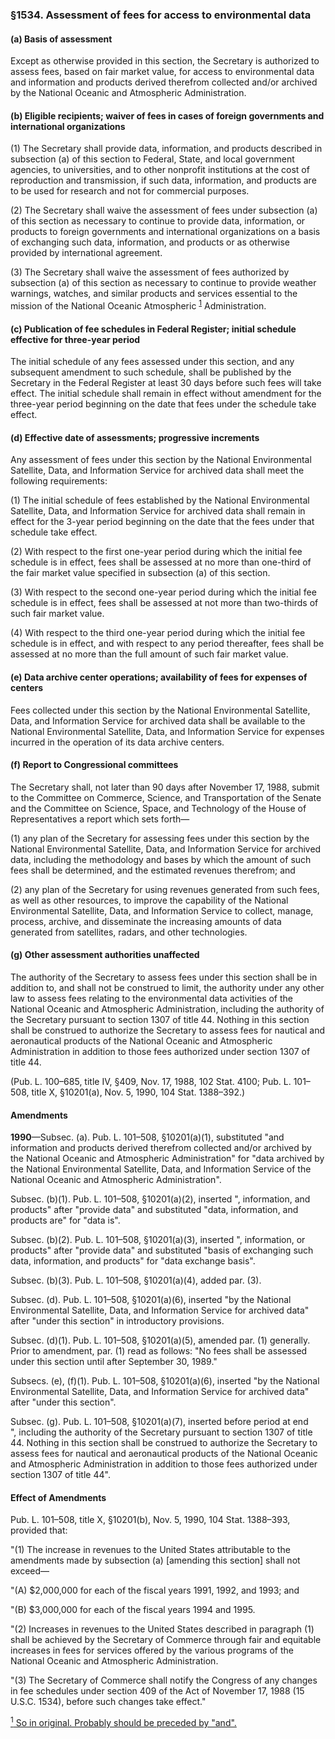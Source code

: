 ### §1534. Assessment of fees for access to environmental data ###

#### (a) Basis of assessment ####

Except as otherwise provided in this section, the Secretary is authorized to assess fees, based on fair market value, for access to environmental data and information and products derived therefrom collected and/or archived by the National Oceanic and Atmospheric Administration.

#### (b) Eligible recipients; waiver of fees in cases of foreign governments and international organizations ####

(1) The Secretary shall provide data, information, and products described in subsection (a) of this section to Federal, State, and local government agencies, to universities, and to other nonprofit institutions at the cost of reproduction and transmission, if such data, information, and products are to be used for research and not for commercial purposes.

(2) The Secretary shall waive the assessment of fees under subsection (a) of this section as necessary to continue to provide data, information, or products to foreign governments and international organizations on a basis of exchanging such data, information, and products or as otherwise provided by international agreement.

(3) The Secretary shall waive the assessment of fees authorized by subsection (a) of this section as necessary to continue to provide weather warnings, watches, and similar products and services essential to the mission of the National Oceanic Atmospheric <sup><a href="#1534_1_target" name="1534_1">1</a></sup> Administration.

#### (c) Publication of fee schedules in Federal Register; initial schedule effective for three-year period ####

The initial schedule of any fees assessed under this section, and any subsequent amendment to such schedule, shall be published by the Secretary in the Federal Register at least 30 days before such fees will take effect. The initial schedule shall remain in effect without amendment for the three-year period beginning on the date that fees under the schedule take effect.

#### (d) Effective date of assessments; progressive increments ####

Any assessment of fees under this section by the National Environmental Satellite, Data, and Information Service for archived data shall meet the following requirements:

(1) The initial schedule of fees established by the National Environmental Satellite, Data, and Information Service for archived data shall remain in effect for the 3-year period beginning on the date that the fees under that schedule take effect.

(2) With respect to the first one-year period during which the initial fee schedule is in effect, fees shall be assessed at no more than one-third of the fair market value specified in subsection (a) of this section.

(3) With respect to the second one-year period during which the initial fee schedule is in effect, fees shall be assessed at not more than two-thirds of such fair market value.

(4) With respect to the third one-year period during which the initial fee schedule is in effect, and with respect to any period thereafter, fees shall be assessed at no more than the full amount of such fair market value.

#### (e) Data archive center operations; availability of fees for expenses of centers ####

Fees collected under this section by the National Environmental Satellite, Data, and Information Service for archived data shall be available to the National Environmental Satellite, Data, and Information Service for expenses incurred in the operation of its data archive centers.

#### (f) Report to Congressional committees ####

The Secretary shall, not later than 90 days after November 17, 1988, submit to the Committee on Commerce, Science, and Transportation of the Senate and the Committee on Science, Space, and Technology of the House of Representatives a report which sets forth—

(1) any plan of the Secretary for assessing fees under this section by the National Environmental Satellite, Data, and Information Service for archived data, including the methodology and bases by which the amount of such fees shall be determined, and the estimated revenues therefrom; and

(2) any plan of the Secretary for using revenues generated from such fees, as well as other resources, to improve the capability of the National Environmental Satellite, Data, and Information Service to collect, manage, process, archive, and disseminate the increasing amounts of data generated from satellites, radars, and other technologies.

#### (g) Other assessment authorities unaffected ####

The authority of the Secretary to assess fees under this section shall be in addition to, and shall not be construed to limit, the authority under any other law to assess fees relating to the environmental data activities of the National Oceanic and Atmospheric Administration, including the authority of the Secretary pursuant to section 1307 of title 44. Nothing in this section shall be construed to authorize the Secretary to assess fees for nautical and aeronautical products of the National Oceanic and Atmospheric Administration in addition to those fees authorized under section 1307 of title 44.

(Pub. L. 100–685, title IV, §409, Nov. 17, 1988, 102 Stat. 4100; Pub. L. 101–508, title X, §10201(a), Nov. 5, 1990, 104 Stat. 1388–392.)

#### Amendments ####

**1990**—Subsec. (a). Pub. L. 101–508, §10201(a)(1), substituted "and information and products derived therefrom collected and/or archived by the National Oceanic and Atmospheric Administration" for "data archived by the National Environmental Satellite, Data, and Information Service of the National Oceanic and Atmospheric Administration".

Subsec. (b)(1). Pub. L. 101–508, §10201(a)(2), inserted ", information, and products" after "provide data" and substituted "data, information, and products are" for "data is".

Subsec. (b)(2). Pub. L. 101–508, §10201(a)(3), inserted ", information, or products" after "provide data" and substituted "basis of exchanging such data, information, and products" for "data exchange basis".

Subsec. (b)(3). Pub. L. 101–508, §10201(a)(4), added par. (3).

Subsec. (d). Pub. L. 101–508, §10201(a)(6), inserted "by the National Environmental Satellite, Data, and Information Service for archived data" after "under this section" in introductory provisions.

Subsec. (d)(1). Pub. L. 101–508, §10201(a)(5), amended par. (1) generally. Prior to amendment, par. (1) read as follows: "No fees shall be assessed under this section until after September 30, 1989."

Subsecs. (e), (f)(1). Pub. L. 101–508, §10201(a)(6), inserted "by the National Environmental Satellite, Data, and Information Service for archived data" after "under this section".

Subsec. (g). Pub. L. 101–508, §10201(a)(7), inserted before period at end ", including the authority of the Secretary pursuant to section 1307 of title 44. Nothing in this section shall be construed to authorize the Secretary to assess fees for nautical and aeronautical products of the National Oceanic and Atmospheric Administration in addition to those fees authorized under section 1307 of title 44".

#### Effect of Amendments ####

Pub. L. 101–508, title X, §10201(b), Nov. 5, 1990, 104 Stat. 1388–393, provided that:

"(1) The increase in revenues to the United States attributable to the amendments made by subsection (a) [amending this section] shall not exceed—

"(A) $2,000,000 for each of the fiscal years 1991, 1992, and 1993; and

"(B) $3,000,000 for each of the fiscal years 1994 and 1995.

"(2) Increases in revenues to the United States described in paragraph (1) shall be achieved by the Secretary of Commerce through fair and equitable increases in fees for services offered by the various programs of the National Oceanic and Atmospheric Administration.

"(3) The Secretary of Commerce shall notify the Congress of any changes in fee schedules under section 409 of the Act of November 17, 1988 (15 U.S.C. 1534), before such changes take effect."

[<sup>1</sup> So in original. Probably should be preceded by "and".](#1534_1)